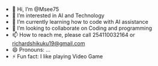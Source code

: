 - 👋 Hi, I’m @Msee75
- 👀 I’m interested in AI and Technology
- 🌱 I’m currently learning how to code with AI assistance
- 💞️ I’m looking to collaborate on Coding and programming 
- 📫 How to reach me, please call 254110032164 or richardshikuku19@gmail.com
- 😄 Pronouns: ...
- ⚡ Fun fact: I like playing Video Game

<!---
Msee75/Msee75 is a ✨ special ✨ repository because its `README.md` (this file) appears on your GitHub profile.
You can click the Preview link to take a look at your changes.
--->
